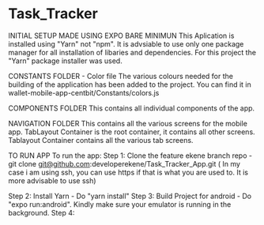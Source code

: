 # Task_Tracker

INITIAL SETUP MADE USING EXPO BARE MINIMUN
This Aplication is installed using "Yarn" not "npm". It is advsiable to use only one package manager for all installation of libaries and dependencies. For this project the "Yarn" package installer was used.

CONSTANTS FOLDER - Color file
The various colours needed for the building of the application has been added to the project. You can find it in wallet-mobile-app-centbit/Constants/colors.js

COMPONENTS FOLDER
This contains all individual components of the app.

NAVIGATION FOLDER
This contains all the various screens for the mobile app. TabLayout Container is the root container, it contains all other screens. Tablayout Container contains all the various tab screens.

TO RUN APP
To run the app:
Step 1: Clone the feature ekene branch repo - git clone git@github.com:developerekene/Task_Tracker_App.git ( In my case i am using ssh, you can use https if that is what you are used to. It is more advisable to use ssh)

Step 2: Install Yarn - Do "yarn install"
Step 3: Build Project for android - Do "expo run:android". Kindly make sure your emulator is running in the background.
Step 4: 

